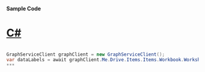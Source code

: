 #### Sample Code
# [C#](#tab/c-sharp)

```C#

GraphServiceClient graphClient = new GraphServiceClient();
var dataLabels = await graphClient.Me.Drive.Items.Items.Workbook.Worksheets.Worksheets.Charts.Charts.DataLabels.Request().GetAsync();
*** 

```